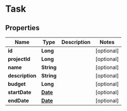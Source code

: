 
# Task

## Properties
Name | Type | Description | Notes
------------ | ------------- | ------------- | -------------
**id** | **Long** |  |  [optional]
**projectId** | **Long** |  |  [optional]
**name** | **String** |  |  [optional]
**description** | **String** |  |  [optional]
**budget** | **Long** |  |  [optional]
**startDate** | [**Date**](Date.md) |  |  [optional]
**endDate** | [**Date**](Date.md) |  |  [optional]



